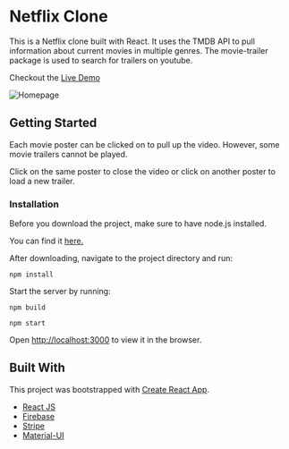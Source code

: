 # Netflix Clone

This is a Netflix clone built with React. It uses the TMDB API to pull information about current movies in multiple genres. The movie-trailer package is used to search for trailers on youtube. 

Checkout the [Live Demo](https://netflix-clone-an.web.app/)

![Homepage](images/demo.gif)

## Getting Started

Each movie poster can be clicked on to pull up the video. However, some movie trailers cannot be played. 

Click on the same poster to close the video or click on another poster to load a new trailer.

### Installation
Before you download the project, make sure to have node.js installed. 

You can find it [here.](https://nodejs.org/en/download/)

After downloading, navigate to the project directory and run:

`npm install`

Start the server by running:

`npm build`

`npm start`

Open [http://localhost:3000](http://localhost:3000) to view it in the browser.

## Built With

This project was bootstrapped with [Create React App](https://github.com/facebook/create-react-app).

* [React JS](https://reactjs.org/)
* [Firebase](https://firebase.google.com/)
* [Stripe](https://stripe.com/)
* [Material-UI](https://material-ui.com/)
